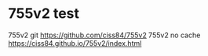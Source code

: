 # 755v2 test
755v2 git https://github.com/ciss84/755v2
755v2 no cache https://ciss84.github.io/755v2/index.html
